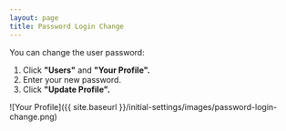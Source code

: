 ```yaml
---
layout: page
title: Password Login Change
---
```


You can change the user password:

1. Click **"Users"** and **"Your Profile".**
2. Enter your new password.
3. Click **"Update Profile".**

![Your Profile]({{ site.baseurl }}/initial-settings/images/password-login-change.png)
